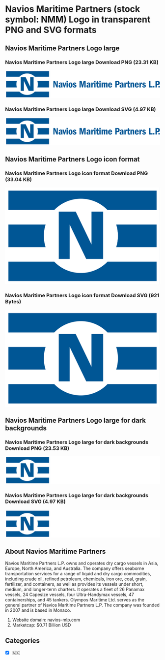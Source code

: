 # Navios Maritime Partners (stock symbol: NMM) Logo in transparent PNG and SVG formats

## Navios Maritime Partners Logo large

### Navios Maritime Partners Logo large Download PNG (23.31 KB)

![Navios Maritime Partners Logo large Download PNG (23.31 KB)](/img/orig/NMM_BIG-5512e17d.png)

### Navios Maritime Partners Logo large Download SVG (4.97 KB)

![Navios Maritime Partners Logo large Download SVG (4.97 KB)](/img/orig/NMM_BIG-e5ee6180.svg)

## Navios Maritime Partners Logo icon format

### Navios Maritime Partners Logo icon format Download PNG (33.04 KB)

![Navios Maritime Partners Logo icon format Download PNG (33.04 KB)](/img/orig/NMM-801d2419.png)

### Navios Maritime Partners Logo icon format Download SVG (921 Bytes)

![Navios Maritime Partners Logo icon format Download SVG (921 Bytes)](/img/orig/NMM-689ecc22.svg)

## Navios Maritime Partners Logo large for dark backgrounds

### Navios Maritime Partners Logo large for dark backgrounds Download PNG (23.53 KB)

![Navios Maritime Partners Logo large for dark backgrounds Download PNG (23.53 KB)](/img/orig/NMM_BIG.D-2548222f.png)

### Navios Maritime Partners Logo large for dark backgrounds Download SVG (4.97 KB)

![Navios Maritime Partners Logo large for dark backgrounds Download SVG (4.97 KB)](/img/orig/NMM_BIG.D-55becf17.svg)

## About Navios Maritime Partners

Navios Maritime Partners L.P. owns and operates dry cargo vessels in Asia, Europe, North America, and Australia. The company offers seaborne transportation services for a range of liquid and dry cargo commodities, including crude oil, refined petroleum, chemicals, iron ore, coal, grain, fertilizer, and containers, as well as provides its vessels under short, medium, and longer-term charters. It operates a fleet of 26 Panamax vessels, 24 Capesize vessels, four Ultra-Handymax vessels, 47 containerships, and 45 tankers. Olympos Maritime Ltd. serves as the general partner of Navios Maritime Partners L.P. The company was founded in 2007 and is based in Monaco.

1. Website domain: navios-mlp.com
2. Marketcap: $0.71 Billion USD


## Categories
- [x] 🇲🇨
